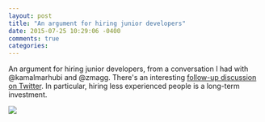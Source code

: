```yaml
---
layout: post
title: "An argument for hiring junior developers"
date: 2015-07-25 10:29:06 -0400
comments: true
categories: 
---
```


An argument for hiring junior developers, from a conversation I had with @kamalmarhubi and @zmagg. There's an interesting [follow-up discussion on Twitter](https://twitter.com/b0rk/status/621922353757470720). In particular, hiring less experienced people is a long-term investment.

<a href="/images/junior-developers.jpg"> <img src="/images/junior-developers.jpg"></a>

